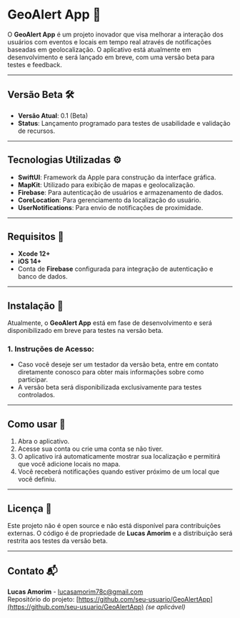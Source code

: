 # GeoAlert App 🚀

O **GeoAlert App** é um projeto inovador que visa melhorar a interação dos usuários com eventos e locais em tempo real através de notificações baseadas em geolocalização. O aplicativo está atualmente em desenvolvimento e será lançado em breve, com uma versão beta para testes e feedback.

---

## Versão Beta 🛠️

- **Versão Atual**: 0.1 (Beta)
- **Status**: Lançamento programado para testes de usabilidade e validação de recursos.

---

## Tecnologias Utilizadas ⚙️

- **SwiftUI**: Framework da Apple para construção da interface gráfica.
- **MapKit**: Utilizado para exibição de mapas e geolocalização.
- **Firebase**: Para autenticação de usuários e armazenamento de dados.
- **CoreLocation**: Para gerenciamento da localização do usuário.
- **UserNotifications**: Para envio de notificações de proximidade.

---

## Requisitos 🚀

- **Xcode 12+**
- **iOS 14+**
- Conta de **Firebase** configurada para integração de autenticação e banco de dados.

---

## Instalação 🔧

Atualmente, o **GeoAlert App** está em fase de desenvolvimento e será disponibilizado em breve para testes na versão beta.

### 1. **Instruções de Acesso**:

- Caso você deseje ser um testador da versão beta, entre em contato diretamente conosco para obter mais informações sobre como participar.
- A versão beta será disponibilizada exclusivamente para testes controlados.

---

## Como usar 📱

1. Abra o aplicativo.
2. Acesse sua conta ou crie uma conta se não tiver.
3. O aplicativo irá automaticamente mostrar sua localização e permitirá que você adicione locais no mapa.
4. Você receberá notificações quando estiver próximo de um local que você definiu.

---

## Licença 📝

Este projeto não é open source e não está disponível para contribuições externas. O código é de propriedade de **Lucas Amorim** e a distribuição será restrita aos testes da versão beta.

---

## Contato 📬

**Lucas Amorim** - lucasamorim78c@gmail.com  
Repositório do projeto: [https://github.com/seu-usuario/GeoAlertApp](https://github.com/seu-usuario/GeoAlertApp) *(se aplicável)*

